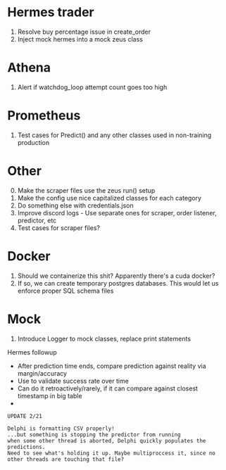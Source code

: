 # Hermes trader
1. Resolve buy percentage issue in create_order
2. Inject mock hermes into a mock zeus class

# Athena
1. Alert if watchdog_loop attempt count goes too high
# Prometheus
1. Test cases for Predict() and any other classes used in non-training production

# Other
0. Make the scraper files use the zeus run() setup
1. Make the config use nice capitalized classes for each category
2. Do something else with credentials.json 
3. Improve discord logs - Use separate ones for scraper, order listener, predictor, etc
4. Test cases for scraper files?

# Docker
1. Should we containerize this shit? Apparently there's a cuda docker?
2. If so, we can create temporary postgres databases. This would let us enforce proper SQL schema files

# Mock
1. Introduce Logger to mock classes, replace print statements

Hermes followup

- After prediction time ends, compare prediction against reality via margin/accuracy
- Use to validate success rate over time
- Can do it retroactively/rarely, if it can compare against closest timestamp in big table
- 

    UPDATE 2/21

    Delphi is formatting CSV properly!
    ...but something is stopping the predictor from running
    when some other thread is aborted, Delphi quickly populates the predictions.
    Need to see what's holding it up. Maybe multiproccess it, since no other threads are touching that file?